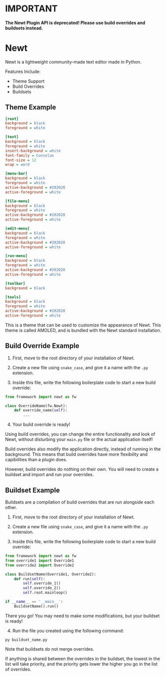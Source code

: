 # IMPORTANT

#### **The Newt Plugin API is deprecated! Please use build overrides and buildsets instead.**


# Newt

Newt is a lightweight community-made text editor made in Python.

Features Include:

- Theme Support
- Build Overrides
- Buildsets


## Theme Example

```ini
[root]
background = black
foreground = white

[text]
background = black
foreground = white
insert-background = white
font-family = Consolas
font-size = 12
wrap = word

[menu-bar]
background = black
foreground = white
active-background = #202020
active-foreground = white

[file-menu]
background = black
foreground = white
active-background = #202020
active-foreground = white

[edit-menu]
background = black
foreground = white
active-background = #202020
active-foreground = white

[run-menu]
background = black
foreground = white
active-background = #202020
active-foreground = white

[toolbar]
background = black

[tools]
background = black
foreground = white
active-background = #202020
active-foreground = white
```

This is a theme that can be used to customize the appearance of Newt. This theme is called AMOLED, and is bundled with the Newt standard installation.


## Build Override Example

1. First, move to the root directory of your installation of Newt.

2. Create a new file using `snake_case`, and give it a name with the `.py` extension.

3. Inside this file, write the following boilerplate code to start a new build override:

```py
from framework import newt as fw

class OverrideName(fw.Newt):
    def override_name(self):
        ...
```

4. Your build override is ready!

Using build overrides, you can change the entire functionality and look of Newt, without disturbing your `main.py` file or the actual application itself!

Build overrides also modify the application directly, instead of running in the background. This means that build overrides have more flexibility and capibilities than a plugin does.

However, build overrides do nothing on their own. You will need to create a buildset and import and run your overrides.



## Buildset Example

Buildsets are a compilation of build overrides that are run alongside each other.

1. First, move to the root directory of your installation of Newt.

2. Create a new file using `snake_case`, and give it a name with the `.py` extension.

3. Inside this file, write the following boilerplate code to start a new build override:

```py
from framework import newt as fw
from override1 import Override1
from override2 import Override2

class BuildsetName(Override1, Override2):
    def run(self):
        self.override_1()
        self.override_2()
        self.root.mainloop()

if __name__ == '__main__':
    BuildsetName().run()
```

There you go! You may need to make some modifications, but your buildset is ready!

4. Run the file you created using the following command:

`py buildset_name.py`

Note that buildsets do not merge overrides. 

If anything is shared between the overrides in the buildset, the lowest in the list will take priority, and the priority gets lower the higher you go in the list of overrides.